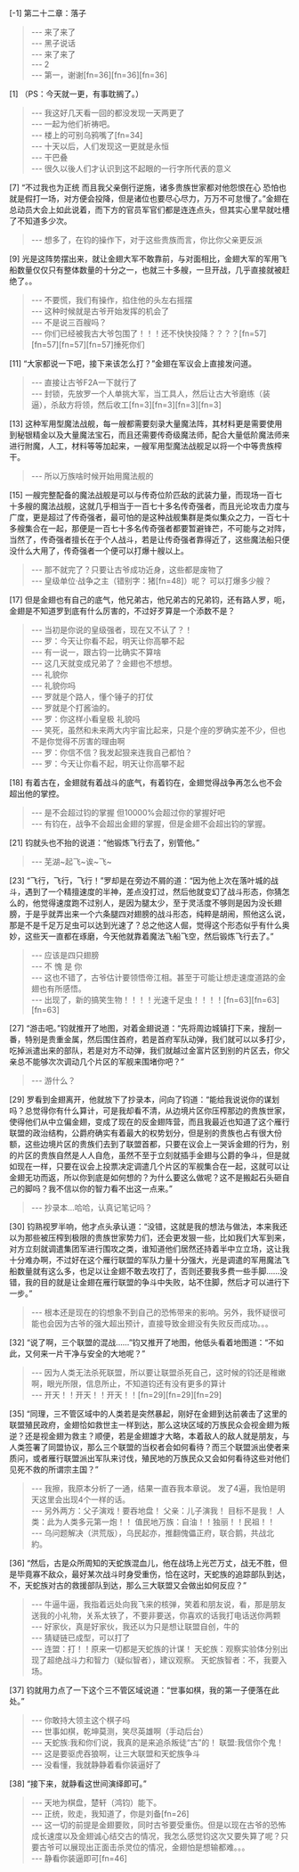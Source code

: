 
[-1] 第二十二章：落子
>--- 来了来了<br>
>--- 黑子说话<br>
>--- 来了来了<br>
>--- 2<br>
>--- 第一，谢谢[fn=36][fn=36][fn=36]<br>

[1] （PS：今天就一更，有事耽搁了。）
>--- 我这好几天看一回的都没发现一天两更了<br>
>--- 一起为他们祈祷吧。<br>
>--- 楼上的可别乌鸦嘴了[fn=34]<br>
>--- 十天以后，人们发现这一更就是永恒<br>
>--- 干巴叠<br>
>--- 很久以後人们才认识到这不起眼的一行字所代表的意义<br>

[7] “不过我也为正统 而且我父亲倒行逆施，诸多贵族世家都对他怨恨在心 恐怕也就是假打一场，对方便会投降，但是诸位也要尽心尽力，万万不可怠慢了。”金翅在总动员大会上如此说着，而下方的官员军官们都是连连点头，但其实心里早就吐槽了不知道多少次。
>--- 想多了，在钧的操作下，对于这些贵族而言，你比你父亲更反派<br>

[9] 光是这阵势摆出来，就让金翅大军不敢靠前，与对面相比，金翅大军的军用飞船数量仅仅只有整体数量的十分之一，也就三十多艘，一旦开战，几乎直接就被赶绝了。。
>--- 不要慌，我们有操作，掐住他的头左右摇摆<br>
>--- 这种时候就是古爷开始发挥的机会了<br>
>--- 不是说三百艘吗？<br>
>--- 你们已经被我古大爷包围了！！！还不快快投降？？？？[fn=57][fn=57][fn=57][fn=57]捶死你们<br>

[11] “大家都说一下吧，接下来该怎么打？”金翅在军议会上直接发问道。
>--- 直接让古爷F2A一下就行了<br>
>--- 封锁，先放罗一个人单挑大军，当工具人，然后让古大爷磨练（装逼），杀敌方将领，然后收工[fn=3][fn=3][fn=3][fn=3]<br>

[13] 这种军用型魔法战舰，每一艘都需要刻录大量魔法阵，其材料更是需要使用到秘银精金以及大量魔法宝石，而且还需要传奇级魔法师，配合大量低阶魔法师来进行附魔，人工，材料等等加起来，一艘军用型魔法战舰足以将一个中等贵族榨干。
>--- 所以万族啥时候开始用魔法舰的<br>

[15] 一艘完整配备的魔法战舰是可以与传奇位阶匹敌的武装力量，而现场一百七十多艘的魔法战舰，这就几乎相当于一百七十多名传奇强者，而且光论攻击力度与广度，更是超过了传奇强者，最可怕的是这种战舰集群是类似集众之力，一百七十多艘集合在一起，那便是一百七十多名传奇强者都要暂避锋芒，不可能与之对阵，当然了，传奇强者擅长在于个人战斗，若是让传奇强者靠得近了，这些魔法船只便没什么大用了，传奇强者一个便可以打爆十艘以上。
>--- 那不就完了？只要让古爷成功近身，这些都是废物了<br>
>--- 皇级单位·战争之主（错别字：猪[fn=48]）呢？  可以打爆多少艘？<br>

[17] 但是金翅也有自己的底气，他兄弟古，他兄弟古的兄弟钧，还有路人罗，呃，金翅是不知道罗到底有什么厉害的，不过好歹算是一个添数不是？
>--- 当初是你说的皇级强者，现在又不认了？！<br>
>--- 罗：今天让你看不起，明天让你高攀不起<br>
>--- 有一说一，跟古钧一比确实不算啥<br>
>--- 这几天就变成兄弟了？金翅也不想想。<br>
>--- 礼貌你<br>
>--- 礼貌你吗<br>
>--- 罗就是个路人，懂个锤子的打仗<br>
>--- 罗就是个打酱油的。<br>
>--- 罗：你这样小看皇极 礼貌吗<br>
>--- 笑死，虽然和未来两大内宇宙比起来，只是个座的罗确实差不少，但也不是你觉得不厉害的理由啊<br>
>--- 罗：你信不信？我发起狠来连我自己都怕？<br>
>--- 罗：今天让你看不起，明天让你高攀不起<br>

[18] 有着古在，金翅就有着战斗的底气，有着钧在，金翅觉得战争再怎么也不会超出他的掌控。
>--- 是不会超过钧的掌握
但10000%会超过你的掌握好吧<br>
>--- 有钧在，战争不会超出金翅的掌握，但是金翅不会超出钧的掌握。<br>

[21] 钧就头也不抬的说道：“他锻炼飞行去了，别管他。”
>--- 芜湖~起飞~诶~飞~<br>

[23] “飞行，飞行，飞行！”罗却是在旁边不屑的道：“因为他上次在落叶城的战斗，遇到了一个精擅速度的半神，差点没打过，然后他就变幻了战斗形态，你猜怎么的，他觉得速度跑不过别人，是因为腿太少，至于灵活度不够则是因为没长翅膀，于是乎就弄出来一个六条腿四对翅膀的战斗形态，纯粹是胡闹，照他这么说，那是不是千足万足虫可以达到光速了？总之他这人倔，觉得这个形态似乎有什么奥妙，这些天一直都在琢磨，今天他就靠着魔法飞船飞空，然后锻炼飞行去了。”
>--- 应该是四只翅膀<br>
>--- 不 愧 是 你<br>
>--- 这也不错了，古爷估计要领悟帝江相。甚至于可能让想走速度道路的金翅也有所感悟。<br>
>--- 出现了，新的搞笑生物！！！！光速千足虫！！！！[fn=63][fn=63][fn=63]<br>

[27] “游击吧。”钧就推开了地图，对着金翅说道：“先将周边城镇打下来，搜刮一番，特别是贵重金属，然后围住首府，若是首府军队动弹，我们就可以以多打少，吃掉派遣出来的部队，若是对方不动弹，我们就越过金富片区到别的片区去，你父亲总不能够次次调动几个片区的军舰来围堵你吧？”
>--- 游什么？<br>

[29] 罗看到金翅离开，他就放下了抄录本，问向了钧道：“能给我说说你的谋划吗？总觉得你有什么算计，可是我却看不清，从边境片区你压榨那边的贵族世家，使得他们从中立偏金翅，变成了现在的反金翅阵营，而且我最近也知道了这个雁行联盟的政治结构，公爵府确实有着最大的权势划分，但是别的贵族也占有很大份额，这些边境片区的贵族们去到了联盟首都，只要在议会上一哭诉金翅的行为，别的片区的贵族自然是人人自危，虽然不至于立刻就插手金翅与公爵的争斗，但是就如现在一样，只要在议会上投票决定调遣几个片区的军舰集合在一起，这就可以让金翅无功而返，所以你到底是如何想的？为什么要这么做呢？这不是搬起石头砸自己的脚吗？我不信以你的智力看不出这一点来。”
>--- 抄录本…哈哈，认真记笔记吗？<br>

[30] 钧熟视罗半响，他才点头承认道：“没错，这就是我的想法与做法，本来我还以为那些被压榨到极限的贵族世家势力们，还会更发狠一些，比如我们大军到来，对方立刻就调遣集团军进行围攻之类，谁知道他们居然还持着半中立立场，这让我十分难办啊，不过好在这个雁行联盟的军队力量十分强大，光是调遣的军用魔法飞船数量就有这么多，也足以让金翅不敢去攻打了，否则还要我多费一些手脚……没错，我的目的就是让金翅在雁行联盟的争斗中失败，站不住脚，然后才可以进行下一步。”
>--- 根本还是现在的钧想象不到自己的恐怖带来的影响。另外，我怀疑很可能也会因为古爷的强大超出预计，直接导致金翅没有失败反而成功。。。<br>

[32] “说了啊，三个联盟的混战……”钧又推开了地图，他低头看着地图道：“不如此，又何来一片干净与安全的大地呢？”
>--- 因为人类无法杀死联盟，所以要让联盟杀死自己，这时候的钧还是稚嫩啊，眼光所限，信息所止，不知道钧还有没有更多的算计<br>
>--- 开天！！开天！！开天！！[fn=29][fn=29][fn=29]<br>

[35] “同理，三不管区域中的人类若是突然暴起，刚好在金翅到达前袭击了这里的联盟殖民政府，金翅恰如救世主一样到达，那么这块区域的万族民众会视金翅为叛逆？还是视金翅为救主？顺便，若是金翅雄才大略，本着敌人的敌人就是朋友，与人类签署了同盟协议，那么三个联盟的当权者会如何看待？而三个联盟派出使者来质问，或者雁行联盟派出军队来讨伐，殖民地的万族民众又会如何看待这些对他们见死不救的所谓宗主国？”
>--- 我擦，我原本分析了一通，结果一直吞我本章说。  发了4遍，我怕是明天这里会出现4个一样的话。<br>
>--- 另外两方：父子演戏！要吞地盘！
父亲：儿子演我！ 目标不是我！
人类：此为人类多元第一炮！！
值民地万族：自油！！独丽！！民祖！！<br>
>--- 乌问题解决（洪荒版），乌民起亦，推翻傀儡正府，联合鹅，共战北約。<br>

[36] “然后，古是众所周知的天蛇族混血儿，他在战场上光芒万丈，战无不胜，但是毕竟寡不敌众，最好某次战斗时身受重伤，恰在这时，天蛇族的追踪部队到达，不，天蛇族对古的救援部队到达，那么三大联盟又会做出如何反应？”
>--- 牛逼牛逼，我指着远处向我飞来的核弹，笑着和朋友说，看，那是朋友送我的小礼物，关系太铁了，不要非要送，你喜欢的话我打电话送你两颗<br>
>--- 好家伙，真是好家伙，我还以为只是想让联盟自创，牛的<br>
>--- 猜疑链已成型，可以打了<br>
>--- 连盟：打！！原来一切都是天蛇族的计谋！
天蛇族：观察实验体分别出现了超绝战斗力和智力（疑似智者），建议观察。 
 天蛇族智者：不，我要入场。<br>

[37] 钧就用力点了一下这个三不管区域说道：“世事如棋，我的第一子便落在此处。”
>--- 你敢持大领主这个棋子吗<br>
>--- 世事如棋，乾坤莫测，笑尽英雄啊（手动后台）<br>
>--- 天蛇族:我和你们说，我真的是来追杀叛徒“古”的！
联盟:我信你个鬼！<br>
>--- 这是要驱虎吞狼啊，让三大联盟和天蛇族争斗<br>
>--- 没看懂，我就静静着看你装逼好了<br>

[38] “接下来，就静看这世间演绎即可。”
>--- 天地为棋盘，楚轩（鸿钧）能下。<br>
>--- 正统，败走，我知道了，你是刘备[fn=26]<br>
>--- 这一切的前提是金翅要败，同时古爷要受重伤。但是以现在古爷的恐怖成长速度以及金翅诚心结交古的情况，我怎么感觉钧这次又要失算了呢？只要古爷可以展现出正面击杀灵位的情况，金翅怕是想输都难。。。<br>
>--- 静看你装逼即可[fn=46]<br>
